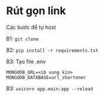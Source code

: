 
# Rút gọn link 

Các bước để tự host

B1: ```git clone```

B2: ```pip install -r requirements.txt```

B3: Tạo file .env

```
MONGODB_URL=<ib vung kin>
MONGODB_DATABASE=url_shortener
```

B3: ```uvicorn app.main:app --reload```

